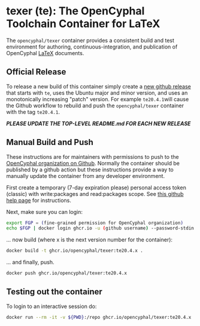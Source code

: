 # texer (te): The OpenCyphal Toolchain Container for LaTeX

The `opencyphal/texer` container provides a consistent build and test environment for authoring, continuous-integration,
and publication of OpenCyphal [LaTeX](https://www.latex-project.org/) documents.

## Official Release

To release a new build of this container simply create a [new github release](https://github.com/OpenCyphal/docker_toolchains/releases/new)
that starts with `te`, uses the Ubuntu major and minor version, and uses an monotonically increasing "patch" version.
For example `te20.4.1`will cause the Github workflow to rebuild and push the `opencyphal/texer` container with the
tag `te20.4.1`.

***PLEASE UPDATE THE TOP-LEVEL README.md FOR EACH NEW RELEASE***

## Manual Build and Push

These instructions are for maintainers with permissions to push to the
[OpenCyphal organization on Github](https://github.com/OpenCyphal/). Normally the container should be published by
a github action but these instructions provide a way to manually update the container from any developer environment.

First create a temporary (7-day expiration please) personal access token (classic) with write:packages and read:packages
scope. See [this github help page](https://docs.github.com/en/authentication/keeping-your-account-and-data-secure/creating-a-personal-access-token)
for instructions.

Next, make sure you can login:

```bash
export FGP = (fine-grained permission for OpenCyphal organization)
echo $FGP | docker login ghcr.io -u (github username) --password-stdin
```

... now build (where x is the next version number for the container):

```bash
docker build -t ghcr.io/opencyphal/texer:te20.4.x .
```

... and finally, push.

```bash
docker push ghcr.io/opencyphal/texer:te20.4.x
```

## Testing out the container

To login to an interactive session do:

```bash
docker run --rm -it -v ${PWD}:/repo ghcr.io/opencyphal/texer:te20.4.x
```
